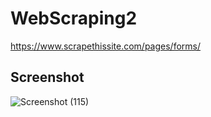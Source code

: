 # WebScraping2
https://www.scrapethissite.com/pages/forms/

## Screenshot
![Screenshot (115)](https://github.com/SIDDHARTH107/WebScraping2/assets/103374957/2cf1f785-ed60-463b-8280-adea6c0c9138)
